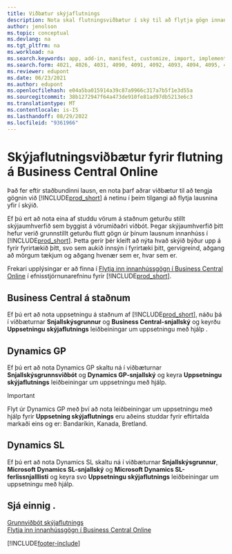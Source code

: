```yaml
---
title: Viðbætur skýjaflutnings
description: Nota skal flutningsviðbætur í ský til að flytja gögn innanhúss í Business Central á netinu. Þessar viðbætur færa innanhússgögnin þín yfir í skýið.
author: jenolson
ms.topic: conceptual
ms.devlang: na
ms.tgt_pltfrm: na
ms.workload: na
ms.search.keywords: app, add-in, manifest, customize, import, implement
ms.search.form: 4021, 4026, 4031, 4090, 4091, 4092, 4093, 4094, 4095, 4096, 4097, 40027,
ms.reviewer: edupont
ms.date: 06/23/2021
ms.author: edupont
ms.openlocfilehash: e04a5ba015914a39c87a9966c317a7b5f1e3d55a
ms.sourcegitcommit: 38b1272947f64a473de910fe81ad97db5213e6c3
ms.translationtype: MT
ms.contentlocale: is-IS
ms.lasthandoff: 08/29/2022
ms.locfileid: "9361966"
---
```

# <a name="cloud-migration-extensions-for-migrating-to-business-central-online"></a>Skýjaflutningsviðbætur fyrir flutning á Business Central Online

Það fer eftir staðbundinni lausn, en nota þarf aðrar viðbætur til að tengja gögnin við [!INCLUDE[prod_short](includes/prod_short.md)] á netinu í þeim tilgangi að flytja lausnina yfir í skýið.  

Ef þú ert að nota eina af studdu vörum á staðnum geturðu stillt skýjaumhverfið sem byggist á vörumiðaðri viðbót. Þegar skýjaumhverfið þitt hefur verið grunnstillt geturðu flutt gögn úr þínum lausnum innanhúss í [!INCLUDE[prod_short](includes/prod_short.md)]. Þetta gerir þér kleift að nýta hvað skýið býður upp á fyrir fyrirtækið þitt, svo sem aukið innsýn í fyrirtæki þitt, gervigreind, aðgang að mörgum tækjum og aðgang hvenær sem er, hvar sem er.  

Frekari upplýsingar er að finna í [Flytja inn innanhússgögn í Business Central Online](/dynamics365/business-central/dev-itpro/administration/migrate-data) í efnisstjórnunarefninu fyrir [!INCLUDE[prod_short](includes/prod_short.md)].  

## <a name="business-central-on-premises"></a>Business Central á staðnum

Ef þú ert að nota uppsetningu á staðnum af [!INCLUDE[prod_short](includes/prod_short.md)], náðu þá í viðbæturnar **Snjallskýsgrunnur** og **Business Central-snjallský** og keyrðu **Uppsetningu skýjaflutnings** leiðbeiningar um uppsetningu með hjálp .  

## <a name="dynamics-gp"></a>Dynamics GP

Ef þú ert að nota Dynamics GP skaltu ná í viðbæturnar **Snjallskýsgrunnsviðbót** og **Dynamics GP-snjallský** og keyra **Uppsetningu skýjaflutnings** leiðbeiningar um uppsetningu með hjálp.  

> [!IMPORTANT]
> Flyt úr Dynamics GP með því að nota leiðbeiningar um uppsetningu með hjálp fyrir **Uppsetning skýjaflutnings** eru aðeins studdar fyrir eftirtalda markaði eins og er: Bandaríkin, Kanada, Bretland.

## <a name="dynamics-sl"></a>Dynamics SL

Ef þú ert að nota Dynamics SL skaltu ná í viðbæturnar **Snjallskýsgrunnur**, **Microsoft Dynamics SL-snjallský** og **Microsoft Dynamics SL-ferlissnjalllisti** og keyra svo **Uppsetningu skýjaflutnings** leiðbeiningar um uppsetningu með hjálp.  

## <a name="see-also"></a>Sjá einnig .

[Grunnviðbót skýjaflutnings](ui-extensions-intelligent-cloud.md)  
[Flytja inn innanhússgögn í Business Central Online](/dynamics365/business-central/dev-itpro/administration/migrate-data)  

[!INCLUDE[footer-include](includes/footer-banner.md)]
